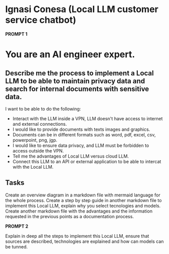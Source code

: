 # Ignasi Conesa (Local LLM customer service chatbot)

**PROMPT 1**

# You are an AI engineer expert.
## Describe me the process to implement a Local LLM to be able to maintain privacy data and search for internal documents with sensitive data.
I want to be able to do the following:
- Interact with the LLM inside a VPN, LLM doesn't have access to internet and external connections.
- I would like to provide documents with texts images and graphics.
- Documents can be in different formats such as word, pdf, excel, csv, powerpoint, png, jgp.
- I would like to ensure data privacy, and LLM must be forbidden to access outside the VPN.
- Tell me the advantages of Local LLM versus cloud LLM.
- Connect this LLM to an API or external application to be able to intercat with the Local LLM.

## Tasks 
Create an overview diagram in a markdown file with mermaid language for the whole process.
Create a step by step guide in another markdown file to implement this Local LLM, explain why you select tecnologies and models.
Create another markdown file with the advantages and the information requested in the previous points as a documentation process.

**PROMPT 2**

Explain in deep all the steps to implement this Local LLM, ensure that sources are described, technologies are explained and how can models can be tunned.